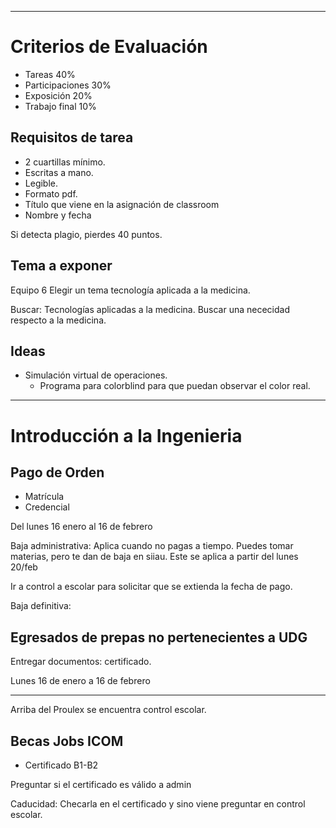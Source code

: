 ***

# Criterios de Evaluación

- Tareas 40%
-  Participaciones 30%
- Exposición 20%
- Trabajo final 10%

## Requisitos de tarea

- 2 cuartillas mínimo.
- Escritas a mano.
- Legible.
- Formato pdf.
- Título que viene en la asignación de classroom
- Nombre y fecha

Si detecta plagio, pierdes 40 puntos.

## Tema a exponer

Equipo 6
Elegir un tema tecnología aplicada a la medicina.


Buscar: Tecnologías aplicadas a la medicina.
Buscar una nececidad respecto a la medicina.

## Ideas

- Simulación virtual de operaciones.
	- Programa para colorblind para que puedan observar el color real.

---

# Introducción a la Ingenieria

## Pago de Orden 

- Matrícula
- Credencial 

Del lunes 16 enero al 16 de febrero 

Baja administrativa: Aplica cuando no pagas a tiempo. Puedes tomar materias, pero te dan de baja en siiau. Este se aplica a partir del lunes 20/feb 

Ir a control a escolar para solicitar que se extienda la fecha de pago. 

Baja definitiva: 

## Egresados de prepas no pertenecientes a UDG 

Entregar documentos: certificado. 

Lunes 16 de enero a 16 de febrero 

---
Arriba del Proulex se encuentra control escolar. 

## Becas Jobs ICOM


- Certificado B1-B2 

Preguntar si el certificado es válido a admin


Caducidad: Checarla en el certificado y sino viene preguntar en control escolar. 
